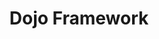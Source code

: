 ---
codehost: https://github.com/dojo/framework
logohandle: dojoio
sort: dojo
title: Dojo Framework
twitter: https://x.com/DojoFramework
website: https://dojo.io/
---